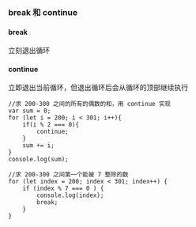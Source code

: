 ### break 和 continue ###

#### break ####
立刻退出循环

#### continue ####

立即退出当前循环，但退出循环后会从循环的顶部继续执行

    //求 200-300 之间的所有的偶数的和，用 continue 实现
    var sum = 0;
    for (let i = 200; i < 301; i++){
        if(i % 2 === 0){
            continue;
        }
        sum += i;
    }
    console.log(sum);
    
    //求 200-300 之间第一个能被 7 整除的数
    for (let index = 200; index < 301; index++) {
        if (index % 7 === 0 ) {
            console.log(index);
            break;
        }
    } 

